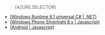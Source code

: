 > [AZURE.SELECTOR]
- [(Windows Runtime 8.1 universal C# | .NET)](/documentation/articles/mobile-services-dotnet-backend-windows-universal-dotnet-get-started-data)
- [(Windows Phone Silverlight 8.x | Javascript)](/documentation/articles/mobile-services-windows-phone-get-started-data)
- [(Android | Javascript)](/documentation/articles/mobile-services-android-get-started-data)

<!---HONumber=82-->